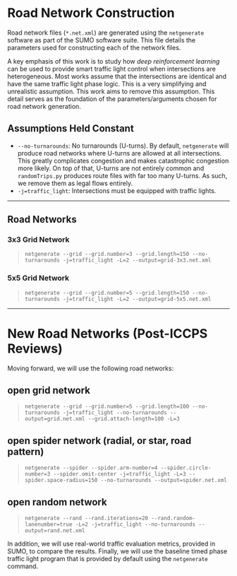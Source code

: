 # Road Network Construction
Road network files (`*.net.xml`) are generated using the `netgenerate` software as part of the SUMO software suite. This file details the parameters used for constructing each of the network files.

A key emphasis of this work is to study how *deep reinforcement learning* can be used to provide smart traffic light control when intersections are heterogeneous. Most works assume that the intersections are identical and have the same traffic light phase logic. This is a very simplifying and unrealistic assumption. This work aims to remove this assumption. This detail serves as the foundation of the parameters/arguments chosen for road network generation.

## Assumptions Held Constant
* `--no-turnarounds`: No turnarounds (U-turns). By default, `netgenerate` will produce road networks where U-turns are allowed at all intersections. This greatly complicates congestion and makes catastrophic congestion more likely. On top of that, U-turns are not entirely common and `randomTrips.py` produces route files with far too many U-turns. As such, we remove them as legal flows entirely.
* `-j=traffic_light`: Intersections must be equipped with traffic lights.

***

## Road Networks

### 3x3 Grid Network
> `netgenerate --grid --grid.number=3 --grid.length=150 --no-turnarounds -j=traffic_light -L=2 --output=grid-3x3.net.xml`

### 5x5 Grid Network
> `netgenerate --grid --grid.number=5 --grid.length=150 --no-turnarounds -j=traffic_light -L=2 --output=grid-5x5.net.xml`



***


# New Road Networks (Post-ICCPS Reviews)
Moving forward, we will use the following road networks:

## open grid network
> `netgenerate --grid --grid.number=5 --grid.length=100 --no-turnarounds -j=traffic_light --no-turnarounds --output=grid.net.xml --grid.attach-length=100 -L=3`

## open spider network (radial, or star, road pattern)
> `netgenerate --spider --spider.arm-number=4 --spider.circle-number=3 --spider.omit-center -j=traffic_light -L=3 --spider.space-radius=150 --no-turnarounds --output=spider.net.xml`

## open random network
> `netgenerate --rand --rand.iterations=20 --rand.random-lanenumber=true -L=2 -j=traffic_light --no-turnarounds --output=rand.net.xml`

In addition, we will use real-world traffic evaluation metrics, provided in SUMO, to compare the results. Finally, we will use the baseline timed phase traffic light program that is provided by default using the `netgenerate` command.
